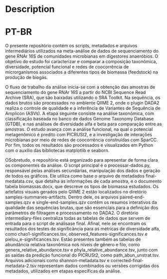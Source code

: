 # Description
# PT-BR
O presente repositório contém os scripts, metadados e arquivos intermediários utilizados na meta-análise de dados de sequenciamento do gene RNAr 16S de comunidades microbianas em digestores anaeróbios. O objetivo do estudo foi caracterizar e comparar a composição taxonômica, diversidade, potencial funcional e redes de coocorrência de microrganismos associados a diferentes tipos de biomassa (feedstock) na produção de biogás.

O fluxo de trabalho da análise inicia-se com a obtenção das amostras de sequenciamento do gene RNAr 16S a partir do NCBI Sequence Read Archive (SRA), que são baixadas utilizando o SRA Toolkit. Na sequência, os dados brutos são processados no ambiente QIIME 2, onde o plugin DADA2 realiza o controle de qualidade e a inferência de Variantes de Sequência de Amplicon (ASVs). A etapa seguinte consiste na análise taxonômica, com classificação baseada no banco de dados Genome Taxonomy Database (GTDB), e nas análises de diversidade alfa e beta para comparação entre as amostras. O estudo avança com a análise funcional, na qual o potencial metagenômico é predito com PICRUSt2, e a investigação de interações microbianas por meio de redes de coocorrência construídas com SparCC. Por fim, todos os resultados são processados e visualizados em Python com o auxílio das bibliotecas matplotlib e seaborn.

OSobretudo, o repositório está organizado para apresentar de forma clara os componentes da análise. O script principal é o processar-dados.py, responsável pelas análises secundárias, manipulação dos dados e geração de todos os gráficos. Ele utiliza como base o arquivo de metadados final-medatata.csv, que detalha as informações de cada amostra, e o documento tabela biomassas.docx, que descreve os tipos de biomassa estudados. Os artefatos visuais gerados pelo QIIME 2 estão localizados no diretório samples-summaries-artifacts. Dentro dele, os arquivos paired-end-samples.qzv e single-end-samples.qzv contêm os resumos interativos da qualidade das sequências brutas, que são essenciais para a definição dos parâmetros de filtragem e processamento no DADA2. O diretório intermediary-files centraliza todas as tabelas de dados que servem de entrada para o script de análisase final. Afinal, nele se encontram os resultados dos testes de significância para as métricas de diversidade alfa, como chao1-significances.tsv, observed_features-significances.tsv e pielou_e-significances.tsv. Estão presentes também as tabelas de abundância relativa taxonômica nos níveis de gênero e filo, como genera_relative_abundance.tsv e phyla_relative_abundance.tsv, junto com as saídas da predição funcional do PICRUSt2, como path_abun_unstrat.tsv. Arquivos adicionais como shannon-metadata.tsv e corrected-final-metadata-2.tsv representam dados combinados ou versões corrigidas dos metadados, utilizados em etapas específicas da análise.



 

